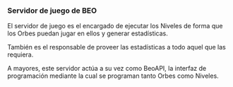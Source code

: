 ### Servidor de juego de BEO
El servidor de juego es el encargado de ejecutar los Niveles de forma que los
Orbes puedan jugar en ellos y generar estadísticas.

También es el responsable de proveer las estadísticas a todo aquel que las
requiera.

A mayores, este servidor actúa a su vez como BeoAPI, la interfaz de programación
mediante la cual se programan tanto Orbes como Niveles.